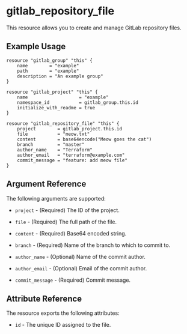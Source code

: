 # gitlab\_repository\_file

This resource allows you to create and manage GitLab repository files.

## Example Usage

```hcl
resource "gitlab_group" "this" {
    name        = "example"
    path        = "example"
    description = "An example group"
}

resource "gitlab_project" "this" {
    name                   = "example"
    namespace_id           = gitlab_group.this.id
    initialize_with_readme = true
}

resource "gitlab_repository_file" "this" {
    project        = gitlab_project.this.id
    file           = "meow.txt"
    content        = base64encode("Meow goes the cat")
    branch         = "master"
    author_name    = "Terraform"
    author_email   = "terraform@example.com"
    commit_message = "feature: add meow file"
}
```

## Argument Reference

The following arguments are supported:

* `project` - (Required) The ID of the project.

* `file` - (Required) The full path of the file.

* `content` - (Required) Base64 encoded string.

* `branch` - (Required) Name of the branch to which to commit to.

* `author_name` - (Optional) Name of the commit author.

* `author_email` - (Optional) Email of the commit author.

* `commit_message` - (Required) Commit message.

## Attribute Reference

The resource exports the following attributes:

* `id` - The unique ID assigned to the file.